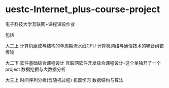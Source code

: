 # uestc-Internet_plus-course-project

电子科技大学互联网+课程课设作业

包括

大二上
计算机组成与结构的单周期流水线CPU
计算机网络与通信技术的噪音纠错传输

大二下
软件基础综合课程设计
互联网软件开发综合课程设计-这个单独开了一个project
数据挖掘与大数据分析

大三上
时间序列分析(含随机过程)
机器学习
数据结构与算法
